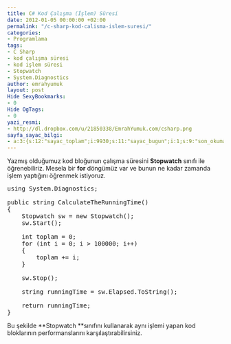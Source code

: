 ```yaml
---
title: C# Kod Çalışma (İşlem) Süresi
date: 2012-01-05 00:00:00 +02:00
permalink: "/c-sharp-kod-calisma-islem-suresi/"
categories:
- Programlama
tags:
- C Sharp
- kod çalışma süresi
- kod işlem süresi
- Stopwatch
- System.Diagnostics
author: emrahyumuk
layout: post
Hide SexyBookmarks:
- 0
Hide OgTags:
- 0
yazi_resmi:
- http://dl.dropbox.com/u/21850338/EmrahYumuk.com/csharp.png
sayfa_sayac_bilgi:
- a:3:{s:12:"sayac_toplam";i:9930;s:11:"sayac_bugun";i:1;s:9:"son_okuma";i:1366293381;}
---
```


Yazmış olduğumuz kod bloğunun çalışma süresini **Stopwatch** sınıfı ile öğrenebiliriz. Mesela bir **for** döngümüz var ve bunun ne kadar zamanda işlem yaptığını öğrenmek istiyoruz.

<!--more-->

<div style="clear:both;">
</div>

<pre>using System.Diagnostics;

public string CalculateTheRunningTime()
{
    Stopwatch sw = new Stopwatch();
    sw.Start();

    int toplam = 0;
    for (int i = 0; i &gt; 100000; i++)
    {
        toplam += i;
    }

    sw.Stop();

    string runningTime = sw.Elapsed.ToString();

    return runningTime;
}</pre>

Bu şekilde **Stopwatch **sınıfını kullanarak aynı işlemi yapan kod bloklarının performanslarını karşılaştırabilirsiniz.